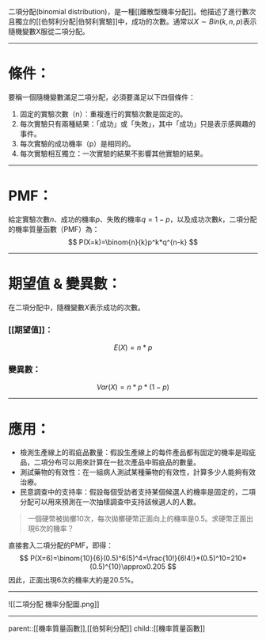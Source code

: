 二項分配(binomial distribution)，是一種[[離散型機率分配]]。他描述了進行數次且獨立的[[伯努利分配|伯努利實驗]]中，成功的次數。通常以$X \sim Bin(k,n,p)$表示隨機變數X服從二項分配。
- - -
# 條件：
要稱一個隨機變數滿足二項分配，必須要滿足以下四個條件：
1. 固定的實驗次數（n）：重複進行的實驗次數是固定的。
2. 每次實驗只有兩種結果：「成功」或「失敗」，其中「成功」只是表示感興趣的事件。
3. 每次實驗的成功機率（p）是相同的。
4. 每次實驗相互獨立：一次實驗的結果不影響其他實驗的結果。
-  - -
# PMF：
給定實驗次數$n$、成功的機率$p$、失敗的機率$q=1-p$，以及成功次數$k$，二項分配的機率質量函數（PMF）為：
$$
P(X=k)=\binom{n}{k}p^k*q^{n-k}
$$
- - -
# 期望值 & 變異數：
在二項分配中，隨機變數$X$表示成功的次數。
### [[期望值]]：
$$
E(X)=n*p
$$
### 變異數：
$$
Var(X)=n*p*(1-p)
$$
- - -
# 應用：
- 檢測生產線上的瑕疵品數量：假設生產線上的每件產品都有固定的機率是瑕疵品，二項分布可以用來計算在一批次產品中瑕疵品的數量。
- 測試藥物的有效性：在一組病人測試某種藥物的有效性，計算多少人能夠有效治療。
- 民意調查中的支持率：假設每個受訪者支持某個候選人的機率是固定的，二項分配可以用來預測在一次抽樣調查中支持該候選人的人數。

>一個硬幣被拋擲10次，每次拋擲硬幣正面向上的機率是0.5。求硬幣正面出現6次的機率？

直接套入二項分配的PMF，即得：
$$
P(X=6)=\binom{10}{6}(0.5)^6(5)^4=\frac{10!}{6!4!}*(0.5)^10=210*(0.5)^{10}\approx0.205
$$
因此，正面出現6次的機率大約是20.5%。
- - -
![[二項分配 機率分配圖.png]]
- - - 
parent::[[機率質量函數]],[[伯努利分配]]
child::[[機率質量函數]]